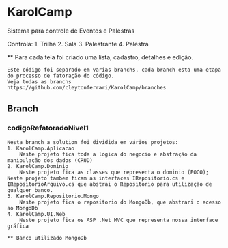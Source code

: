 KarolCamp
=========

Sistema para controle de Eventos e Palestras

Controla:
	1. Trilha
	2. Sala
	3. Palestrante
	4. Palestra

** Para cada tela foi criado uma lista, cadastro, detalhes e edição.

	Este código foi separado em varias branchs, cada branch esta uma etapa do processo de fatoração do código. 
	Veja todas as branchs https://github.com/cleytonferrari/KarolCamp/branches


## Branch ##

### codigoRefatoradoNivel1 ###
	Nesta branch a solution foi dividida em vários projetos:
	1. KarolCamp.Aplicacao
		Neste projeto fica toda a logica do negocio e abstração da manipulação dos dados (CRUD)
	2. KarolCamp.Dominio
		Neste projeto fica as classes que representa o dominio (POCO); Neste projeto tambem ficam as interfaces IRepositorio.cs e IRepositorioArquivo.cs que abstrai o Repositorio para utilização de qualquer banco.
	3. KarolCamp.Repositorio.Mongo
		Neste projeto fica o repositorio do MongoDb, que abstrari o acesso ao MongoDb
	4. KarolCamp.UI.Web
		Neste projeto fica os ASP .Net MVC que representa nossa interface gráfica

	** Banco utilizado MongoDb
